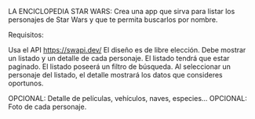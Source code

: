 LA ENCICLOPEDIA STAR WARS: Crea una app que sirva para listar los personajes de Star Wars y que te permita buscarlos por nombre.

Requisitos:

Usa el API https://swapi.dev/
El diseño es de libre elección.
Debe mostrar un listado y un detalle de cada personaje.
El listado tendrá que estar paginado.
El listado poseerá un filtro de búsqueda.
Al seleccionar un personaje del listado, el detalle mostrará los datos que consideres oportunos.

OPCIONAL: Detalle de películas, vehículos, naves, especies...
OPCIONAL: Foto de cada personaje.